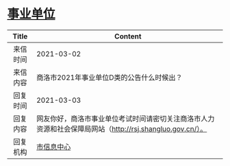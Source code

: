 # <a href="http://www.shangluo.gov.cn/zmhd/ldxxxx.jsp?urltype=leadermail.LeaderMailContentUrl&wbtreeid=1112&leadermailid=6980">事业单位</a>
| Title |                              Content                               |
|:-----:|--------------------------------------------------------------------|
| 来信时间  | 2021-03-02                                                         |
| 来信内容  | 商洛市2021年事业单位D类的公告什么时候出？                                            |
| 回复时间  | 2021-03-03                                                         |
| 回复内容  | 网友你好，商洛市事业单位考试时间请密切关注商洛市人力资源和社会保障局网站（http://rsj.shangluo.gov.cn/）。 |
| 回复机构  | <a href="../../categories/agencies/市信息中心.md">市信息中心</a>               |